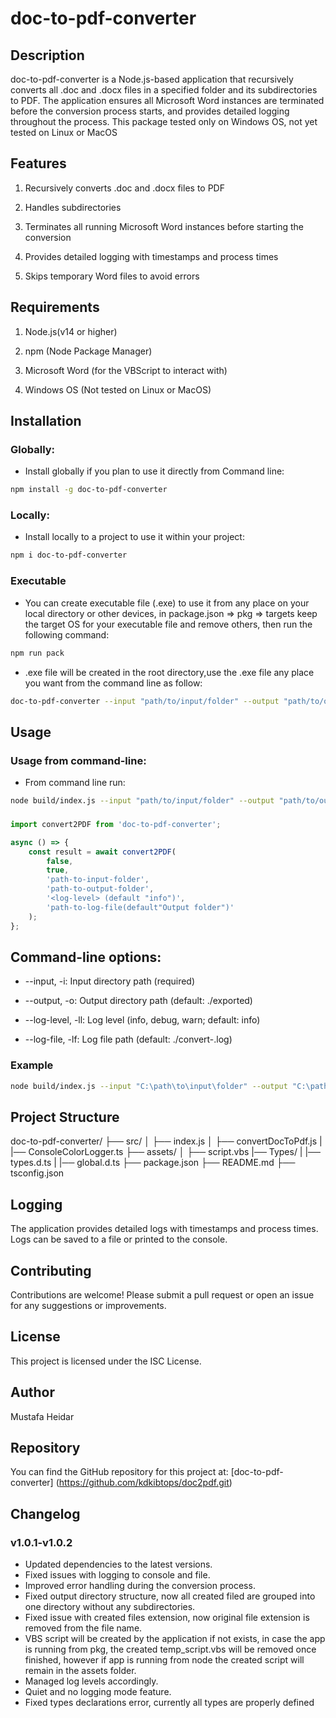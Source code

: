 # doc-to-pdf-converter

## Description

doc-to-pdf-converter is a Node.js-based application that recursively converts all .doc and .docx files in a specified folder and its subdirectories to PDF.
The application ensures all Microsoft Word instances are terminated before the conversion process starts, and provides detailed logging throughout the process.
This package tested only on Windows OS, not yet tested on Linux or MacOS

## Features

1. Recursively converts .doc and .docx files to PDF

2. Handles subdirectories

3. Terminates all running Microsoft Word instances before starting the conversion

4. Provides detailed logging with timestamps and process times

5. Skips temporary Word files to avoid errors

## Requirements

1. Node.js(v14 or higher)

2. npm (Node Package Manager)

3. Microsoft Word (for the VBScript to interact with)

4. Windows OS (Not tested on Linux or MacOS)

## Installation

### Globally:

- Install globally if you plan to use it directly from Command line:

```sh
npm install -g doc-to-pdf-converter
```

### Locally:

- Install locally to a project to use it within your project:

```sh
npm i doc-to-pdf-converter
```

### Executable

- You can create executable file (.exe) to use it from any place on your local directory or other devices, in package.json => pkg => targets keep the target OS for your executable file and remove others, then run the following command:

```sh
npm run pack
```

- .exe file will be created in the root directory,use the .exe file any place you want from the command line as follow:

```sh
doc-to-pdf-converter --input "path/to/input/folder" --output "path/to/output/folder" --log-level debug
```

## Usage

### Usage from command-line:

- From command line run:

```sh
node build/index.js --input "path/to/input/folder" --output "path/to/output/folder" --log-level debug
```

###

```ts
import convert2PDF from 'doc-to-pdf-converter';

async () => {
	const result = await convert2PDF(
		false,
		true,
		'path-to-input-folder',
		'path-to-output-folder',
		'<log-level> (default "info")',
		'path-to-log-file(default"Output folder")'
	);
};
```

## Command-line options:

- --input, -i: Input directory path (required)

- --output, -o: Output directory path (default: ./exported)

- --log-level, -ll: Log level (info, debug, warn; default: info)

- --log-file, -lf: Log file path (default: ./convert-<timestamp>.log)

### Example

```sh
node build/index.js --input "C:\path\to\input\folder" --output "C:\path\to\output\folder" --log-level debug --log-file "./logs/convert.log"
```

## Project Structure

doc-to-pdf-converter/
├── src/
│ ├── index.js
│ ├── convertDocToPdf.js
| |── ConsoleColorLogger.ts
├── assets/
│ ├── script.vbs
|── Types/
| |── types.d.ts
| |── global.d.ts
├── package.json
├── README.md
├── tsconfig.json

## Logging

The application provides detailed logs with timestamps and process times. Logs can be saved to a file or printed to the console.

## Contributing

Contributions are welcome! Please submit a pull request or open an issue for any suggestions or improvements.

## License

This project is licensed under the ISC License.

## Author

Mustafa Heidar

## Repository

You can find the GitHub repository for this project at: [doc-to-pdf-converter] (https://github.com/kdkibtops/doc2pdf.git)

## Changelog

### v1.0.1-v1.0.2

- Updated dependencies to the latest versions.
- Fixed issues with logging to console and file.
- Improved error handling during the conversion process.
- Fixed output directory structure, now all created filed are grouped into one directory without any subdirectories.
- Fixed issue with created files extension, now original file extension is removed from the file name.
- VBS script will be created by the application if not exists, in case the app is running from pkg, the created temp_script.vbs will be removed once finished, however if app is running from node the created script will remain in the assets folder.
- Managed log levels accordingly.
- Quiet and no logging mode feature.
- Fixed types declarations error, currently all types are properly defined
